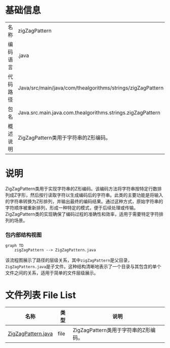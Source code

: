 # 基础信息

|      |      |
|------|------|
| 名称 | zigZagPattern |
| 编码语言 | .java |
| 代码路径 | Java/src/main/java/com/thealgorithms/strings/zigZagPattern |
| 包名 | Java.src.main.java.com.thealgorithms.strings.zigZagPattern |
| 概述说明 | ZigZagPattern类用于字符串的Z形编码。 |

# 说明

ZigZagPattern类用于实现字符串的Z形编码。该编码方法将字符串按特定行数排列成Z字形，然后按行读取字符以生成编码后的字符串。此类的主要功能是将输入的字符串转换为Z形排列，并输出最终的编码结果。通过这种方式，原始字符串的字符顺序被重新排列，形成一种特定的模式，便于后续处理或传输。ZigZagPattern类的实现确保了编码过程的准确性和效率，适用于需要特定字符排列的场景。


### 包内部结构视图

```mermaid
graph TD
    zigZagPattern --> ZigZagPattern.java
```

该流程图展示了路径的层级关系，其中`zigZagPattern`是父目录，`ZigZagPattern.java`是子文件。这种结构清晰地表示了一个目录与其包含的单个文件之间的关系，适用于简单的文件层级展示。

# 文件列表 File List

| 名称   | 类型  | 说明 |
|-------|------|-------------|
| [ZigZagPattern.java](ZigZagPattern.md) | file | ZigZagPattern类用于字符串的Z形编码。 |


